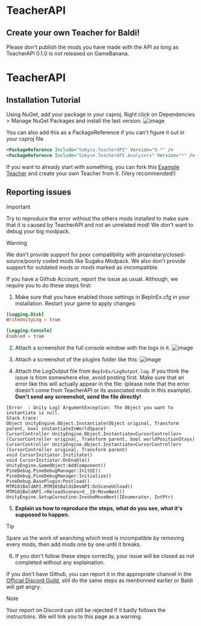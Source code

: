 # TeacherAPI
## Create your own Teacher for Baldi!

Please don't publish the mods you have made with the API as long as TeacherAPI 0.1.0 is not released on GameBanana.

# TeacherAPI

## Installation Tutorial
Using NuGet, add your package in your csproj. Right click on Dependencies > Manage NuGet Packages and install the last version.
![image](https://github.com/Sakyce/TeacherAPI/assets/55030860/262c5c14-4b3d-4cd3-949c-cdb760cb8ca0)

You can also add this as a PackageReference if you can't figure it out in your csproj file 
```xml
<PackageReference Include="Sakyce.TeacherAPI" Version="0.*" />
<PackageReference Include="Sakyce.TeacherAPI.Analyzers" Version="*" /> <!-- Not required but recommended -->
```

If you want to already start with something, you can fork this [Example Teacher](https://github.com/Sakyce/TeacherExample) and create your own Teacher from it. (Very recommended!)

## Reporting issues

> [!IMPORTANT]  
> Try to reproduce the error without the others mods installed to make sure that it is caused by TeacherAPI and not an unrelated mod! We don't want to debug your big modpack.

> [!WARNING]  
> We don't provide support for poor compatibility with proprietary/closed-source/poorly coded mods like Sugaku Modpack.
> We also don't provide support for outdated mods or mods marked as imcompatible.

If you have a Github Account, report the issue as usual. Although, we require you to do these steps first:

1. Make sure that you have enabled those settings in BepInEx.cfg in your installation. Restart your game to apply changes:
```toml
[Logging.Disk]
WriteUnityLog = true

[Logging.Console]
Enabled = true
```

2. Attach a screenshot the full console window with the logs in it. ![image](https://github.com/Sakyce/TeacherAPI/assets/55030860/1c016ff1-8f36-4669-adb5-96e5d5d5598c)

3. Attach a screenshot of the plugins folder like this: ![image](https://github.com/Sakyce/TeacherAPI/assets/55030860/874de35e-e3c1-424a-9d3f-06e1de870214)

4. Attach the LogOutput file from `BepInEx/LogOutput.log`. If you think the issue is from somewhere else, avoid posting first. Make sure that an error like this will actually appear in the file: (please note that the error doesn't come from TeacherAPI or its associated mods in this example). **Don't send any screenshot, send the file directly!** 
```
[Error  : Unity Log] ArgumentException: The Object you want to instantiate is null.
Stack trace:
Object UnityEngine.Object.Instantiate(Object original, Transform parent, bool instantiateInWorldSpace)
CursorController UnityEngine.Object.Instantiate<CursorController>(CursorController original, Transform parent, bool worldPositionStays)
CursorController UnityEngine.Object.Instantiate<CursorController>(CursorController original, Transform parent)
void CursorInitiator.Inititate()
void CursorInitiator.OnEnable()
UnityEngine.GameObject:AddComponent()
PineDebug.PineDebugManager:InitUI()
PineDebug.PineDebugManager:Initialize()
PineDebug.BasePlugin:Postload()
MTM101BaldAPI.MTM101BaldiDevAPI:OnSceneUnload()
MTM101BaldAPI.<ReloadScenes>d__19:MoveNext()
UnityEngine.SetupCoroutine:InvokeMoveNext(IEnumerator, IntPtr)
```

5. **Explain us how to reproduce the steps, what do you see, what it's supposed to happen.**
> [!TIP]  
> Spare us the work of searching which mod is incompatible by removing every mods, then add mods one by one until it breaks.
 
6. If you don't follow these steps correctly, your issue will be closed as not completed without any explaination.

If you don't have Github, you can report it in the appropriate channel in the [Official Discord Guild](https://discord.gg/75ykaFd6sB), still do the same steps as mentionned earlier or Baldi will get angry.

> [!NOTE]
> Your report on Discord can still be rejected if it badly follows the instructions. We will link you to this page as a warning.
